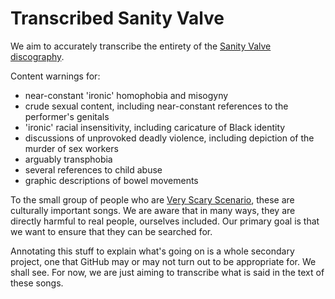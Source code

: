 # Transcribed Sanity Valve

We aim to accurately transcribe the entirety of the [Sanity Valve
discography][bc].

Content warnings for:
- near-constant 'ironic' homophobia and misogyny
- crude sexual content, including near-constant references to the performer's genitals
- 'ironic' racial insensitivity, including caricature of Black identity
- discussions of unprovoked deadly violence, including depiction of the murder of sex workers
- arguably transphobia
- several references to child abuse
- graphic descriptions of bowel movements

To the small group of people who are [Very Scary Scenario][vss], these are
culturally important songs. We are aware that in many ways, they are directly
harmful to real people, ourselves included. Our primary goal is that we want to
ensure that they can be searched for.

Annotating this stuff to explain what's going on is a whole secondary project,
one that GitHub may or may not turn out to be appropriate for. We shall see.
For now, we are just aiming to transcribe what is said in the text of these
songs.

[bc]: https://sanityvalve.bandcamp.com "Sanity Valve's albums"
[vss]: https://vscary.co
